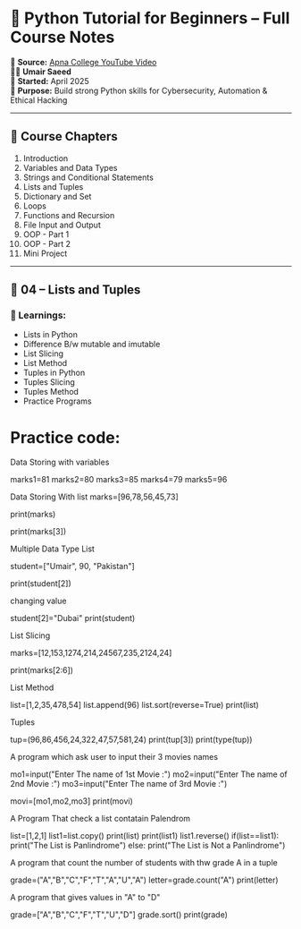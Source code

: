 # 🐍 Python Tutorial for Beginners – Full Course Notes

🎥 **Source:** [Apna College YouTube Video](https://www.youtube.com/watch?v=ERCMXc8x7mc&ab_channel=ApnaCollege)  
🧑‍💻 **Umair Saeed**  
📅 **Started:** April 2025  
📘 **Purpose:** Build strong Python skills for Cybersecurity, Automation & Ethical Hacking

---

## 📑 Course Chapters

1. Introduction
2. Variables and Data Types
3. Strings and Conditional Statements
4. Lists and Tuples
5. Dictionary and Set
6. Loops
7. Functions and Recursion
8. File Input and Output
9. OOP - Part 1
10. OOP - Part 2
11. Mini Project

---

## 🧠 04 – Lists and Tuples

### 🔑 Learnings:
- Lists in Python
- Difference B/w mutable and imutable
- List Slicing 
- List Method
- Tuples in Python
- Tuples Slicing
- Tuples Method
- Practice Programs


# Practice code:



 Data Storing with variables

 marks1=81
 marks2=80
 marks3=85
 marks4=79
 marks5=96

 Data Storing With list
 marks=[96,78,56,45,73]

 print(marks)

 print(marks[3])

 Multiple Data Type List

 student=["Umair", 90, "Pakistan"]

 print(student[2])

 changing value 

 student[2]="Dubai"
 print(student)

 List Slicing 

 marks=[12,153,1274,214,24567,235,2124,24]

 print(marks[2:6])

 List Method 

 list=[1,2,35,478,54]
 list.append(96)
 list.sort(reverse=True)
 print(list)


 Tuples 

 tup=(96,86,456,24,322,47,57,581,24)
 print(tup[3])
 print(type(tup))


 A program which ask user to input their 3 movies names

 mo1=input("Enter The name of 1st Movie :")
 mo2=input("Enter The name of 2nd Movie :")
 mo3=input("Enter The name of 3rd Movie :")

 movi=[mo1,mo2,mo3]
 print(movi)


 A Program That check a list contatain Palendrom

 list=[1,2,1]
 list1=list.copy()
 print(list)
 print(list1)
 list1.reverse()
 if(list==list1):
     print("The List is Panlindrome")
 else:
     print("The List is Not a Panlindrome")


 A program that count the number of students with thw grade A in a tuple

 grade=("A","B","C","F","T","A","U","A")
 letter=grade.count("A")
 print(letter)

 A program that gives values in "A" to "D"

 grade=["A","B","C","F","T","U","D"]
 grade.sort()
 print(grade)
